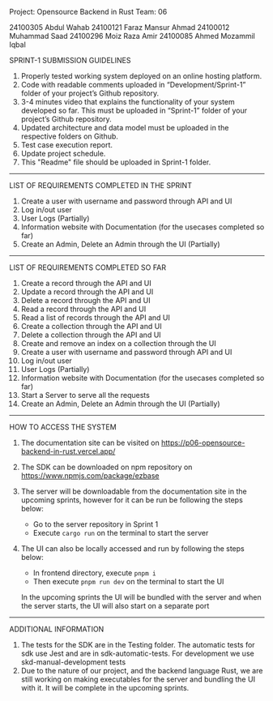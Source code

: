 Project: Opensource Backend in Rust
Team: 06

24100305 Abdul Wahab
24100121 Faraz Mansur Ahmad
24100012 Muhammad Saad
24100296 Moiz Raza Amir
24100085 Ahmed Mozammil Iqbal


SPRINT-1 SUBMISSION GUIDELINES

1. Properly tested working system deployed on an online hosting platform.
2. Code with readable comments uploaded in “Development/Sprint-1” folder of your project’s Github repository.
3. 3-4 minutes video that explains the functionality of your system developed so far. This must be uploaded in “Sprint-1” folder of your project’s Github repository.
4. Updated architecture and data model must be uploaded in the respective folders on Github.
5. Test case execution report. 
6. Update project schedule.  
7. This "Readme" file should be uploaded in Sprint-1 folder. 



------------------------------------------------------------------------------------------------

LIST OF REQUIREMENTS COMPLETED IN THE SPRINT

1. Create a user with username and password through API and UI
2. Log in/out user
3. User Logs (Partially)
4. Information website with Documentation (for the usecases completed so far)
5. Create an Admin, Delete an Admin through the UI (Partially)

------------------------------------------------------------------------------------------------


LIST OF REQUIREMENTS COMPLETED SO FAR

1.	Create a record through the API and UI
2.	Update a record through the API and UI
3.	Delete a record through the API and UI
4.	Read a record through the API and UI
5.  Read a list of records through the API and UI
6.	Create a collection through the API and UI
7.	Delete a collection through the API and UI
8.  Create and remove an index on a collection through the UI
9.  Create a user with username and password through API and UI
10. Log in/out user
11. User Logs (Partially)
12. Information website with Documentation (for the usecases completed so far)
13.	Start a Server to serve all the requests
14. Create an Admin, Delete an Admin through the UI (Partially)




------------------------------------------------------------------------------------------------

HOW TO ACCESS THE SYSTEM

1. The documentation site can be visited on https://p06-opensource-backend-in-rust.vercel.app/
2. The SDK can be downloaded on npm repository on https://www.npmjs.com/package/ezbase
3. The server will be downloadable from the documentation site in the upcoming sprints, however for it can be run be following the steps below:
    - Go to the server repository in Sprint 1
    - Execute `cargo run` on the terminal to start the server
4. The UI can also be locally accessed and run by following the steps below:
    - In frontend directory, execute `pnpm i`
    - Then execute `pnpm run dev` on the terminal to start the UI

    In the upcoming sprints the UI will be bundled with the server and when the server starts, the UI will also start on a separate port




------------------------------------------------------------------------------------------------



ADDITIONAL INFORMATION

1. The tests for the SDK are in the Testing folder. The automatic tests for sdk use Jest and are in sdk-automatic-tests. For development we use skd-manual-development tests
2. Due to the nature of our project, and the backend language Rust, we are still working on making executables for the server and bundling the UI with it. It will be complete in the upcoming sprints.
